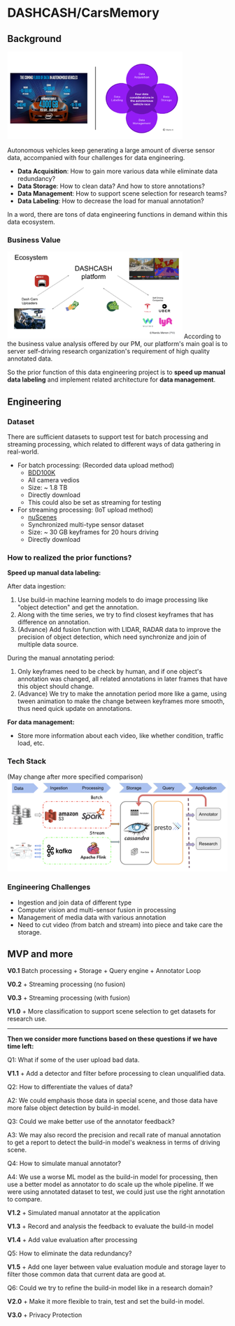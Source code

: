 # DASHCASH/CarsMemory

## Background

<img src="./images/chances.png" height="200" width="400" />

Autonomous vehicles keep generating a large amount of diverse sensor data, accompanied with four challenges for data engineering.

* **Data Acquisition**: How to gain more various data while eliminate data redundancy?
* **Data Storage**: How to clean data? And how to store annotations?
* **Data Management**: How to support scene selection for research teams?
* **Data Labeling**: How to decrease the load for manual annotation?

In a word, there are tons of data engineering functions in demand within this data ecosystem.


### Business Value
<img src="./images/business.png" height="200" width="400" />
According to the business value analysis offered by our PM, our platform's main goal is to server self-driving research organization's requirement of high quality annotated data.

So the prior function of this data engineering project is to **speed up manual data labeling** and implement related architecture for **data management**.

## Engineering

### Dataset

There are sufficient datasets to support test for batch processing and streaming processing, which related to different ways of data gathering in real-world.

* For batch processing: (Recorded data upload method)
  * [BDD100K](https://bdd-data.berkeley.edu/)
  * All camera vedios
  * Size: ~ 1.8 TB
  * Directly download
  * This could also be set as streaming for testing
* For streaming processing: (IoT upload method)
  * [nuScenes](https://www.nuscenes.org/download)
  * Synchronized multi-type sensor dataset
  * Size: ~ 30 GB keyframes for 20 hours driving
  * Directly download

### How to realized the prior functions?

**Speed up manual data labeling:**

After data ingestion:
1. Use build-in machine learning models to do image processing like "object detection" and get the annotation.
2. Along with the time series, we try to find closest keyframes that has difference on annotation.
3. (Advance) Add fusion function with LIDAR, RADAR data to improve the precision of object detection, which need synchronize and join of multiple data source.

During the manual annotating period:
1. Only keyframes need to be check by human, and if one object's annotation was changed, all related annotations in later frames that have this object should change.
2. (Advance) We try to make the annotation period more like a game, using tween animation to make the change between keyframes more smooth, thus need quick update on annotations.

**For data management:**

* Store more information about each video, like whether condition, traffic load, etc.

### Tech Stack

(May change after more specified comparison)
![Techstack](./images/techstack.png)

### Engineering Challenges

* Ingestion and join data of different type
* Computer vision and multi-sensor fusion in processing
* Management of media data with various annotation
* Need to cut video (from batch and stream) into piece and take care the storage.

## MVP and more

**V0.1** Batch processing + Storage + Query engine + Annotator Loop

**V0.2** + Streaming processing (no fusion)

**V0.3** + Streaming processing (with fusion)

**V1.0** + More classification to support scene selection to get datasets for research use.


---

**Then we consider more functions based on these questions if we have time left:**

Q1: What if some of the user upload bad data.

**V1.1** + Add a detector and filter before processing to clean unqualified data.

Q2: How to differentiate the values of data?

A2: We could emphasis those data in special scene, and those data have more false object detection by build-in model.

Q3: Could we make better use of the annotator feedback?

A3: We may also record the precision and recall rate of manual annotation to get a report to detect the build-in model's weakness in terms of driving scene.

Q4: How to simulate manual annotator?

A4: We use a worse ML model as the build-in model for processing, then use a better model as annotator to do scale up the whole pipeline. If we were using annotated dataset to test, we could just use the right annotation to compare.

**V1.2** + Simulated manual annotator at the application

**V1.3** + Record and analysis the feedback to evaluate the build-in model

**V1.4** + Add value evaluation after processing

Q5: How to eliminate the data redundancy?

**V1.5** + Add one layer between value evaluation module and storage layer to filter those common data that current data are good at.

Q6: Could we try to refine the build-in model like in a research domain?

**V2.0** + Make it more flexible to train, test and set the build-in model.

**V3.0** + Privacy Protection
